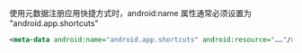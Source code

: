 使用元数据注册应用快捷方式时，android:name 属性通常必须设置为 "android.app.shortcuts"
```xml
<meta-data android:name="android.app.shortcuts" android:resource="……"/>
```
